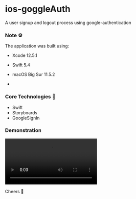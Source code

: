 # ios-goggleAuth
A user signup and logout process using google-authentication

### Note ⚙️
The application was built using: 
* Xcode 12.5.1
* Swift 5.4
* macOS Big Sur 11.5.2

* 
### Core Technologies 📲
* Swift
* Storyboards
* GoogleSignIn

### Demonstration
![Watch the video](googleAuth/Assets.xcassets/recording.dataset/recording.mp4)
<!-- <video width="250" controls>
  <source src="" type="video/mp4">
</video> -->

Cheers 🍿
